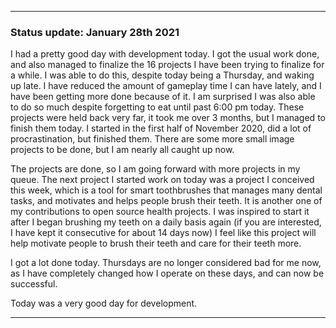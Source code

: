 ***

### Status update: January 28th 2021

I had a pretty good day with development today. I got the usual work done, and also managed to finalize the 16 projects I have been trying to finalize for a while. I was able to do this, despite today being a Thursday, and waking up late. I have reduced the amount of gameplay time I can have lately, and I have been getting more done because of it. I am surprised I was also able to do so much despite forgetting to eat until past 6:00 pm today. These projects were held back very far, it took me over 3 months, but I managed to finish them today. I started in the first half of November 2020, did a lot of procrastination, but finished them. There are some more small image projects to be done, but I am nearly all caught up now.

The projects are done, so I am going forward with more projects in my queue. The next project I started work on today was a project I conceived this week, which is a tool for smart toothbrushes that manages many dental tasks, and motivates and helps people brush their teeth. It is another one of my contributions to open source health projects. I was inspired to start it after I began brushing my teeth on a daily basis again (if you are interested, I have kept it consecutive for about 14 days now) I feel like this project will help motivate people to brush their teeth and care for their teeth more.

I got a lot done today. Thursdays are no longer considered bad for me now, as I have completely changed how I operate on these days, and can now be successful.

Today was a very good day for development.
 
***
